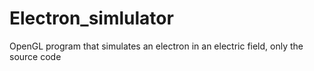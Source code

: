 # Electron_simlulator

OpenGL program that simulates an electron in an electric field, only the source code

